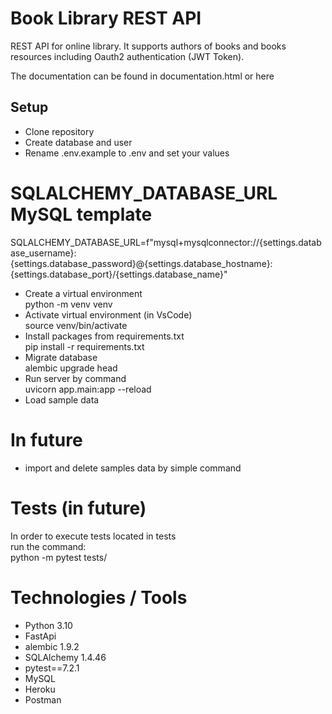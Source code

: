 # Book Library REST API
REST API for online library. It supports authors of books and books resources including Oauth2 authentication (JWT Token).

The documentation can be found in documentation.html or here

## Setup
- Clone repository
- Create database and user
- Rename .env.example to .env and set your values

# SQLALCHEMY_DATABASE_URL MySQL template
SQLALCHEMY_DATABASE_URL=f"mysql+mysqlconnector://{settings.database_username}:{settings.database_password}@{settings.database_hostname}:{settings.database_port}/{settings.database_name}"
- Create a virtual environment <br />
python -m venv venv
- Activate virtual environment (in VsCode)<br />
source venv/bin/activate
- Install packages from requirements.txt<br />
pip install -r requirements.txt
- Migrate database<br />
alembic upgrade head
- Run server by command<br />
uvicorn app.main:app --reload  
- Load sample data <br />

# In future
- import and delete samples data by simple command 

# Tests (in future)
In order to execute tests located in tests<br /> 
run the command:<br />
python -m pytest tests/

# Technologies / Tools
- Python 3.10
- FastApi
- alembic 1.9.2
- SQLAlchemy 1.4.46
- pytest==7.2.1
- MySQL
- Heroku
- Postman